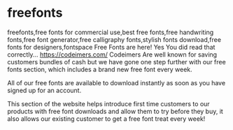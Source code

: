 # freefonts
freefonts,free fonts for commercial use,best free fonts,free handwriting fonts,free font generator,free calligraphy fonts,stylish fonts download,free fonts for designers,fontspace
Free Fonts are here! Yes You did read that correctly...
https://codeimers.com/
Codeimers Are well known for saving customers bundles of cash but we have gone one step further with our free fonts section, which includes a brand new free font every week.

All of our free fonts are available to download instantly as soon as you have signed up for an account.

This section of the website helps introduce first time customers to our products with free font downloads and allow them to try before they buy, it also allows our existing customer to get a free font treat every week!
